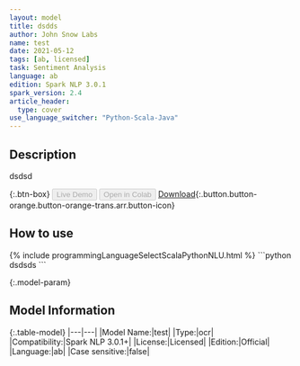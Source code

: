```yaml
---
layout: model
title: dsdds
author: John Snow Labs
name: test
date: 2021-05-12
tags: [ab, licensed]
task: Sentiment Analysis
language: ab
edition: Spark NLP 3.0.1
spark_version: 2.4
article_header:
  type: cover
use_language_switcher: "Python-Scala-Java"
---
```


## Description

dsdsd

{:.btn-box}
<button class="button button-orange" disabled>Live Demo</button>
<button class="button button-orange" disabled>Open in Colab</button>
[Download](https://s3.amazonaws.com/models-hub-auxdata/clinical/ocr/test_ab_3.0.1_2.4_1620810272527.zip){:.button.button-orange.button-orange-trans.arr.button-icon}

## How to use



<div class="tabs-box" markdown="1">
{% include programmingLanguageSelectScalaPythonNLU.html %}
```python
dsdsds
```

</div>

{:.model-param}
## Model Information

{:.table-model}
|---|---|
|Model Name:|test|
|Type:|ocr|
|Compatibility:|Spark NLP 3.0.1+|
|License:|Licensed|
|Edition:|Official|
|Language:|ab|
|Case sensitive:|false|
